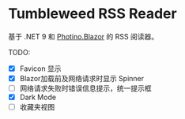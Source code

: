 # Tumbleweed RSS Reader

基于 .NET 9 和 [Photino.Blazor](https://github.com/tryphotino/photino.Blazor) 的 RSS 阅读器。

TODO:
  - [x] Favicon 显示
  - [x] Blazor加载前及网络请求时显示 Spinner
  - [ ] 网络请求失败时错误信息提示，统一提示框
  - [x] Dark Mode
  - [ ] 收藏夹视图
